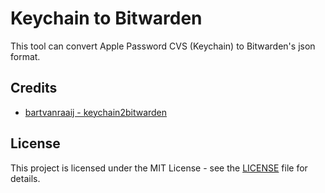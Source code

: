 # Keychain to Bitwarden

This tool can convert Apple Password CVS (Keychain) to Bitwarden's json format.

## Credits

- [bartvanraaij - keychain2bitwarden](https://github.com/bartvanraaij/keychain2bitwarden)

## License

This project is licensed under the MIT License - see the [LICENSE](LICENSE) file for details.
